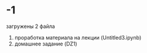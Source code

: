 # -1
загружены 2 файла
1. проработка материала на лекции (Untitled3.ipynb)
2. домашнее задание (DZ1)
